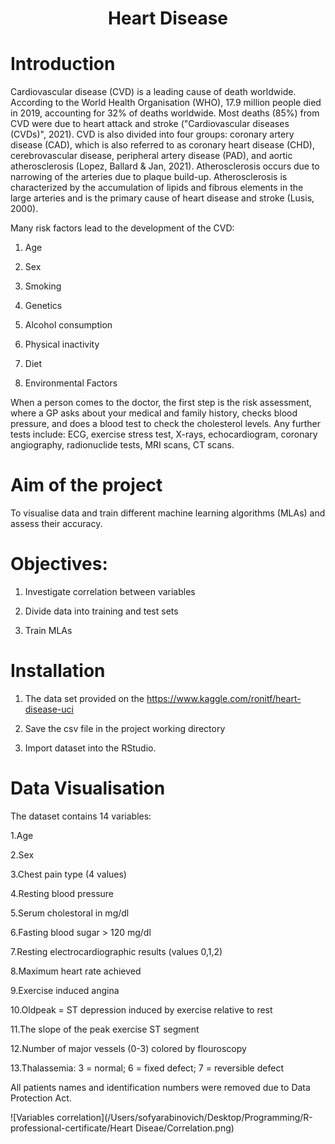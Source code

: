 <h1 align="center">Heart Disease</h1>

# Introduction 
Cardiovascular disease (CVD) is a leading cause of death worldwide. According to the World Health Organisation (WHO), 17.9 million people died in 2019, accounting for 32% of deaths worldwide. Most deaths (85%) from CVD were due to heart attack and stroke ("Cardiovascular diseases (CVDs)", 2021). CVD is also divided into four groups:  coronary artery disease (CAD), which is also referred to as coronary heart disease (CHD), cerebrovascular disease, peripheral artery disease (PAD), and aortic atherosclerosis (Lopez, Ballard & Jan, 2021). 
Atherosclerosis occurs due to narrowing of the arteries due to plaque build-up. Atherosclerosis is characterized by the accumulation of lipids and fibrous elements in the large arteries and is the primary cause of heart disease and stroke (Lusis, 2000). 

Many risk factors lead to the development of the CVD: 

1. Age

2. Sex

3. Smoking

4. Genetics 

5. Alcohol consumption

6. Physical inactivity 

7. Diet 

8. Environmental Factors

When a person comes to the doctor, the first step is the risk assessment, where a GP asks about your medical and family history, checks blood pressure, and does a blood test to check the cholesterol levels. Any further tests include: ECG, exercise stress test, X-rays, echocardiogram, coronary angiography, radionuclide tests, MRI scans, CT scans. 

# Aim of the project
To visualise data and train different machine learning algorithms (MLAs) and assess their accuracy. 

# Objectives: 

1. Investigate correlation between variables

2. Divide data into training and test sets

3. Train MLAs

# Installation 
1. The data set provided on the https://www.kaggle.com/ronitf/heart-disease-uci 

2. Save the csv file in the project working directory

3. Import dataset into the RStudio. 

# Data Visualisation 
The dataset contains 14 variables: 

 1.Age 
 
 2.Sex 
 
 3.Chest pain type (4 values) 
 
 4.Resting blood pressure 
 
 5.Serum cholestoral in mg/dl 
 
 6.Fasting blood sugar > 120 mg/dl
 
 7.Resting electrocardiographic results (values 0,1,2)
 
 8.Maximum heart rate achieved 
 
 9.Exercise induced angina 
 
 10.Oldpeak = ST depression induced by exercise relative to rest 
 
 11.The slope of the peak exercise ST segment 
 
 12.Number of major vessels (0-3) colored by flouroscopy 
 
 13.Thalassemia: 3 = normal; 6 = fixed defect; 7 = reversible defect
 
All patients names and identification numbers were removed due to Data Protection Act.

![Variables correlation](/Users/sofyarabinovich/Desktop/Programming/R-professional-certificate/Heart Diseae/Correlation.png)


